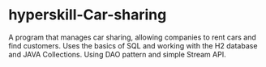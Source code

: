 # hyperskill-Car-sharing
A program that manages car sharing, allowing companies to rent cars and find customers. Uses the basics of SQL and working with the H2 database and JAVA Collections.
Using DAO pattern and simple Stream API.
